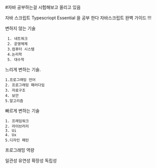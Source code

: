 #자바 공부하는걸 시험해보고 올리고 있음 

자바 스크립트 Typescriopt Essential 을 공부 한다 
자바스크립트 완벽 가이드 !!! 


변하지 않는 기술 

	 1. 네트워크 
 	 2. 운영체제
	 3.컴퓨터 시스템
	 4.논리학
	 5. 대수학

느리게 변하는 기술.

	1.프로그래밍 언어
	2. 프로그래밍 패러다임
	3. 자료구조
	4. 보안
	5.알고리즘

빠르게 변하는 기술

	1. 프레임워크
	2. 라이브러리	
	3. Ui	
	4. Ux
	5.디자인 패턴

프로그래밍 역량

일관성 
유연성
확장성 
독립성 
